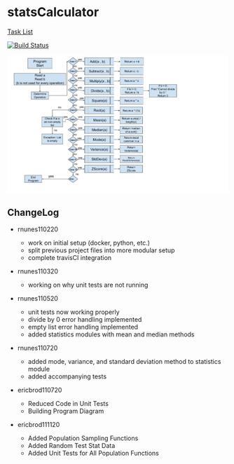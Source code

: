# statsCalculator
[Task List](TaskList.md)

[![Build Status](https://travis-ci.com/rn44/statsCalculator.svg?branch=main)](https://travis-ci.com/rn44/statsCalculator)


![ProgramDiagram](./Diagrams/Diagram.jpg)


## ChangeLog
  * rnunes110220
    * work on initial setup (docker, python, etc.)
    * split previous project files into more modular setup
    * complete travisCI integration
    
  * rnunes110320
    * working on why unit tests are not running
    
  * rnunes110520
    * unit tests now working properly
    * divide by 0 error handling implemented
    * empty list error handling implemented
    * added statistics modules with mean and median methods
  
  * rnunes110720
    * added mode, variance, and standard deviation method to statistics module
    * added accompanying tests  
    
  * ericbrod110720
    * Reduced Code in Unit Tests
    * Building Program Diagram
    
  * ericbrod111120
    * Added Population Sampling Functions
    * Added Random Test Stat Data
    * Added Unit Tests for All Population Functions
    